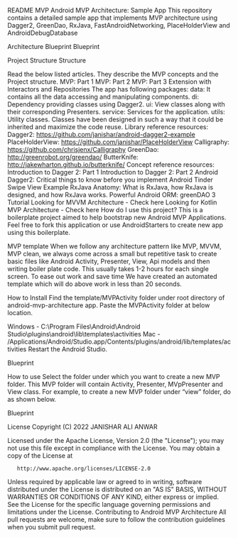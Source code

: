 README MVP
Android MVP Architecture: Sample App
This repository contains a detailed sample app that implements MVP architecture using Dagger2, GreenDao, RxJava, FastAndroidNetworking, PlaceHolderView and AndroidDebugDatabase

  


   



Architecture Blueprint
Blueprint

Project Structure
Structure

Read the below listed articles. They describe the MVP concepts and the Project structure.
MVP: Part 1
MVP: Part 2
MVP: Part 3
Extension with Interactors and Repositories
The app has following packages:
data: It contains all the data accessing and manipulating components.
di: Dependency providing classes using Dagger2.
ui: View classes along with their corresponding Presenters.
service: Services for the application.
utils: Utility classes.
Classes have been designed in such a way that it could be inherited and maximize the code reuse.
Library reference resources:
Dagger2: https://github.com/janishar/android-dagger2-example
PlaceHolderView: https://github.com/janishar/PlaceHolderView
Calligraphy: https://github.com/chrisjenx/Calligraphy
GreenDao: http://greenrobot.org/greendao/
ButterKnife: http://jakewharton.github.io/butterknife/
Concept reference resources:
Introduction to Dagger 2: Part 1
Introduction to Dagger 2: Part 2
Android Dagger2: Critical things to know before you implement
Android Tinder Swipe View Example
RxJava Anatomy: What is RxJava, how RxJava is designed, and how RxJava works.
Powerful Android ORM: greenDAO 3 Tutorial
Looking for MVVM Architecture - Check here
Looking for Kotlin MVP Architecture - Check here
How do I use this project?
This is a boilerplate project aimed to help bootstrap new Android MVP Applications. Feel free to fork this application or use AndroidStarters to create new app using this boilerplate.

MVP template
When we follow any architecture pattern like MVP, MVVM, MVP clean, we always come across a small but repetitive task to create basic files like Android Activity, Presenter, View, Api models and then writing boiler plate code. This usually takes 1-2 hours for each single screen. To ease out work and save time We have created an automated template which will do above work in less than 20 seconds.

How to Install
Find the template/MVPActivity folder under root directory of android-mvp-architecture app. Paste the MVPActivity folder at below location.

Windows - C:\Program Files\Android\Android Studio\plugins\android\lib\templates\activities
Mac - /Applications/Android/Studio.app/Contents/plugins/android/lib/templates/activities
Restart the Android Studio.

Blueprint

How to use
Select the folder under which you want to create a new MVP folder. This MVP folder will contain Activity, Presenter, MVpPresenter and View class. For example, to create a new MVP folder under “view” folder, do as shown below.

Blueprint

License
   Copyright (C) 2022 JANISHAR ALI ANWAR

   Licensed under the Apache License, Version 2.0 (the "License");
   you may not use this file except in compliance with the License.
   You may obtain a copy of the License at

       http://www.apache.org/licenses/LICENSE-2.0

   Unless required by applicable law or agreed to in writing, software
   distributed under the License is distributed on an "AS IS" BASIS,
   WITHOUT WARRANTIES OR CONDITIONS OF ANY KIND, either express or implied.
   See the License for the specific language governing permissions and
   limitations under the License.
Contributing to Android MVP Architecture
All pull requests are welcome, make sure to follow the contribution guidelines when you submit pull request.

